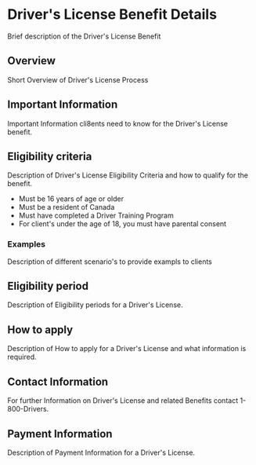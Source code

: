# Driver's License Benefit Details
    
Brief description of the Driver's License Benefit
   
## Overview

Short Overview of Driver's License Process


## Important Information
        
Important Information cli8ents need to know for the Driver's License benefit.

    
## Eligibility criteria
    
Description of Driver's License Eligibility Criteria and how to qualify for the benefit.

- Must be 16 years of age or older
- Must be a resident of Canada
- Must have completed a Driver Training Program
- For client's under the age of 18, you must have parental consent

### Examples

Description of different scenario's to provide exampls to clients
      
## Eligibility period
      
Description of Eligibility periods for a Driver's License.

## How to apply

Description of How to apply for a Driver's License and what information is required.
      
## Contact Information

For further Information on Driver's License and related Benefits contact 1-800-Drivers.

## Payment Information
        
Description of Payment Information for a Driver's License.
      
